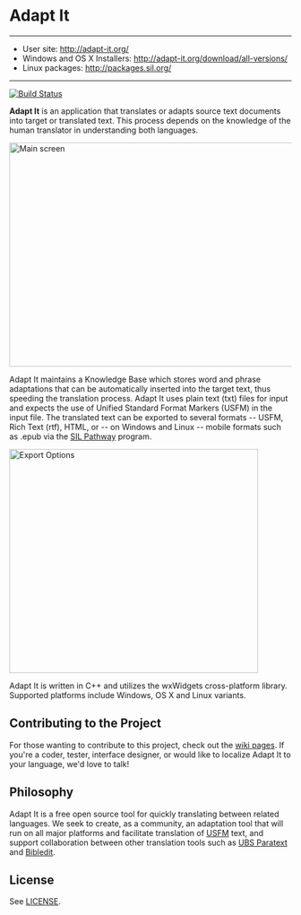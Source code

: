 # Adapt It

---

- User site: http://adapt-it.org/
- Windows and OS X Installers: http://adapt-it.org/download/all-versions/
- Linux packages: http://packages.sil.org/

---

[![Build Status](https://travis-ci.org/adapt-it/adaptit.svg?branch=master)](https://travis-ci.org/adapt-it/adaptit)

**Adapt It** is an application that translates or adapts source text documents into target or translated text. This process depends on the knowledge of the human translator in understanding both languages. 

<img src="https://github.com/adapt-it/adaptit/blob/master/res/screenshots/ai_main.png" width=512 height=400 alt="Main screen" title="Main screen" />

Adapt It maintains a Knowledge Base which stores word and phrase adaptations that can be automatically inserted into the target text, thus speeding the translation process. Adapt It uses plain text (txt) files for input and expects the use of Unified Standard Format Markers (USFM) in the input file. The translated text can be exported to several formats -- USFM, Rich Text (rtf), HTML, or -- on Windows and Linux -- mobile formats such as .epub via the [SIL Pathway](http://pathway.sil.org/) program.

<img src="https://github.com/adapt-it/adaptit/blob/master/res/screenshots/ai_export.png" width=444 height=400 alt="Export Options" title="Export Options" />

Adapt It is written in C++ and utilizes the wxWidgets cross-platform library. Supported platforms include Windows, OS X and Linux variants.

## Contributing to the Project

For those wanting to contribute to this project, check out the [wiki pages](https://github.com/adapt-it/adaptit/wiki/Contributing-to-Adapt-It). If you're a coder, tester, interface designer, or would like to localize Adapt It to your language, we'd love to talk!

## Philosophy

Adapt It is a free open source tool for quickly translating between related languages. We seek to create, as a community, an adaptation tool that will run on all major platforms and facilitate translation of [USFM](http://paratext.ubs-translations.org/about/usfm) text, and support collaboration between other translation tools such as [UBS Paratext](http://paratext.ubs-translations.org/) and [Bibledit](https://sites.google.com/site/bibledit/).

## License

See [LICENSE](https://github.com/adapt-it/adaptit/blob/master/license/LICENSING.txt).
